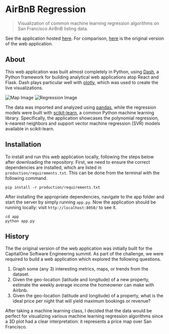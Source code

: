 # AirBnB Regression

> Visualization of common machine learning regression algorithms on San
> Francisco AirBnB listing data.

See the application hosted [here](http://airbnb-reg-v1.herokuapp.com/). For
comparison, [here](http://airbnb-reg-v0.herokuapp.com/) is the original
version of the web application.

## About

This web application was built almost completely in Python, using
[Dash](https://plot.ly/dash/), a Python framework for building analytical web 
applications atop React and Flask. Dash plays particular well with
[plotly](https://plot.ly/), which was used to create the live visualizations.

![Map Image](https://github.com/hermish/airbnb-regression/blob/master/docs/maps.png?raw=true)
![Regression Image](https://github.com/hermish/airbnb-regression/blob/master/docs/regression.png?raw=true)

The data was imported and analyzed using [pandas](https://pandas.pydata.org/), 
while the regression models were built with [scikit-learn](https://scikit-learn.org),
a common Python machine learning library. Specifically, the application
showcases the polynomial regression, k-nearest neighbors and support vector
machine regression (SVR) models available in scikit-learn.

## Installation

To install and run this web application locally, following the steps below
after downloading the repository. First, we need to ensure the correct
dependencies are installed, which are listed in `production/requirements.txt`.
This can be done from the terminal with the following command.

```
pip install -r production/requirements.txt
```

After installing the appropriate dependencies, navigate to the app folder and
start the server by simply running `app.py`. Now the application should be
running locally: visit `http://localhost:8050/` to see it.

```
cd app
python app.py
```

## History

The the original version of the web application was initially built for the
CapitalOne Software Engineering summit. As part of the challenge, we were
required to build a web application which explored the following questions.

1. Graph some (any 3) interesting metrics, maps, or trends from the dataset.
2. Given the geo-location (latitude and longitude) of a new property, estimate
the weekly average income the homeowner can make with Airbnb.
3. Given the geo-location (latitude and longitude) of a property, what is the 
ideal price per night that will yield maximum bookings or revenue?

After taking a machine learning class, I decided that the data would
be perfect for visualizing various machine learning regression algorithms since
a 3D plot had a clear interpretation: it represents a price map over San
Francisco.
